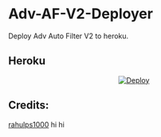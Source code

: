 # Adv-AF-V2-Deployer

Deploy Adv Auto Filter V2 to heroku.

<!-- ## Railway

[![Deploy on Railway](https://railway.app/button.svg)](https://railway.app/new/template?template=)
<br> -->

## Heroku

<p align="center">
<a href="https://heroku.com/deploy?template=https://github.com/jijilaay/Adv-AF-V2-Deployer">
  <img src="https://www.herokucdn.com/deploy/button.svg" alt="Deploy">
</a>
</p>

## Credits:

[rahulps1000](https://github.com/rahulps1000/HerokuBannedDeployer)
hi hi
